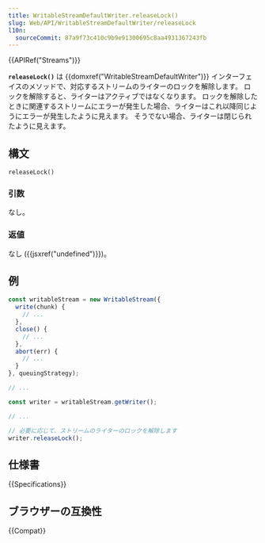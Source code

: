 ```yaml
---
title: WritableStreamDefaultWriter.releaseLock()
slug: Web/API/WritableStreamDefaultWriter/releaseLock
l10n:
  sourceCommit: 87a9f73c410c9b9e91300695c8aa4931367243fb
---
```


{{APIRef("Streams")}}

**`releaseLock()`** は {{domxref("WritableStreamDefaultWriter")}} インターフェイスのメソッドで、対応するストリームのライターのロックを解除します。 ロックを解除すると、ライターはアクティブではなくなります。 ロックを解除したときに関連するストリームにエラーが発生した場合、ライターはこれ以降同じようにエラーが発生したように見えます。 そうでない場合、ライターは閉じられたように見えます。

## 構文

```js-nolint
releaseLock()
```

### 引数

なし。

### 返値

なし ({{jsxref("undefined")}})。

## 例

```js
const writableStream = new WritableStream({
  write(chunk) {
    // ...
  },
  close() {
    // ...
  },
  abort(err) {
    // ...
  }
}, queuingStrategy);

// ...

const writer = writableStream.getWriter();

// ...

// 必要に応じて、ストリームのライターのロックを解除します
writer.releaseLock();
```

## 仕様書

{{Specifications}}

## ブラウザーの互換性

{{Compat}}
